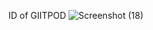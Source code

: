 ID of GIITPOD
![Screenshot (18)](https://user-images.githubusercontent.com/109435612/180608151-c65117c6-e81d-426a-acf7-dbd77619ae60.png)
